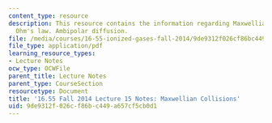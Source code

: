 ```yaml
---
content_type: resource
description: This resource contains the information regarding Maxwellian collisions.
  Ohm's law. Ambipolar diffusion.
file: /media/courses/16-55-ionized-gases-fall-2014/9de9312f026cf86bc449a657cf5cb0d1_MIT16_55F14_Lecture15.pdf
file_type: application/pdf
learning_resource_types:
- Lecture Notes
ocw_type: OCWFile
parent_title: Lecture Notes
parent_type: CourseSection
resourcetype: Document
title: '16.55 Fall 2014 Lecture 15 Notes: Maxwellian Collisions'
uid: 9de9312f-026c-f86b-c449-a657cf5cb0d1
---
```

